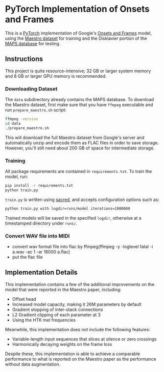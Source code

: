 # PyTorch Implementation of Onsets and Frames

This is a [PyTorch](https://pytorch.org/) implementation of Google's [Onsets and Frames](https://magenta.tensorflow.org/onsets-frames) model, using the [Maestro dataset](https://magenta.tensorflow.org/datasets/maestro) for training and the Disklavier portion of the [MAPS database](http://www.tsi.telecom-paristech.fr/aao/en/2010/07/08/maps-database-a-piano-database-for-multipitch-estimation-and-automatic-transcription-of-music/) for testing.

## Instructions

This project is quite resource-intensive; 32 GB or larger system memory and 8 GB or larger GPU memory is recommended. 

### Downloading Dataset

The `data` subdirectory already contains the MAPS database. To download the Maestro dataset, first make sure that you have `ffmpeg` executable and run `prepare_maestro.sh` script:

```bash
ffmpeg -version
cd data
./prepare_maestro.sh
```

This will download the full Maestro dataset from Google's server and automatically unzip and encode them as FLAC files in order to save storage. However, you'll still need about 200 GB of space for intermediate storage.

### Training

All package requirements are contained in `requirements.txt`. To train the model, run:

```bash
pip install -r requirements.txt
python train.py
```

`train.py` is written using [sacred](https://sacred.readthedocs.io/), and accepts configuration options such as:

```bash
python train.py with logdir=runs/model iterations=1000000
```

Trained models will be saved in the specified `logdir`, otherwise at a timestamped directory under `runs/`.

### Convert WAV file into MIDI
* convert wav format file into flac by ffmpeg(ffmpeg -y -loglevel fatal -i a.wav -ac 1 -ar 16000 a.flac)
* put the flac file 

## Implementation Details

This implementation contains a few of the additional improvements on the model that were reported in the Maestro paper, including:

* Offset head
* Increased model capacity, making it 26M parameters by default
* Gradient stopping of inter-stack connections
* L2 Gradient clipping of each parameter at 3
* Using the HTK mel frequencies

Meanwhile, this implementation does not include the following features:

* Variable-length input sequences that slices at silence or zero crossings
* Harmonically decaying weights on the frame loss

Despite these, this implementation is able to achieve a comparable performance to what is reported on the Maestro paper as the performance without data augmentation.


